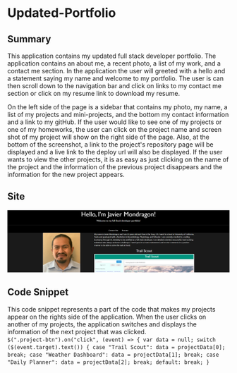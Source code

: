 # Updated-Portfolio

## Summary
This application contains my updated full stack developer portfolio. The application contains an about me, a recent photo, a list of my work, and a contact me section. In the application the user will greeted with a hello and a statement saying my name and welcome to my portfolio. The user is can then scroll down to the navigation bar and click on links to my contact me section or click on my resume link to download my resume. 

On the left side of the page is a sidebar that contains my photo, my name, a list of my projects and mini-projects, and the bottom my contact information and a link to my gitHub. If the user would like to see one of my projects or one of my homeworks, the user can click on the project name and screen shot of my project will show on the right side of the page. Also, at the bottom of the screenshot, a link to the project's repository page will be displayed and a live link to the deploy url will also be displayed. If the user wants to view the other projects, it is as easy as just clicking on the name of the project and the information of the previous project disappears and the information for the new project appears.

## Site
![site](./assets/images/site.png)

## Code Snippet
This code snippet represents a part of the code that makes my projects appear on the rights side of the application. When the user clicks on another of my projects, the application switches and displays the information of the next project that was clicked.   
`
 $(".project-btn").on("click", (event) => {
    var data = null;
        switch ($(event.target).text()) {
            case "Trail Scout":
                data = projectData[0];
                break;
            case "Weather Dashboard":
                data = projectData[1];
                break;
            case "Daily Planner":
                data = projectData[2];
                break;
            default:
                break;
        }
`
